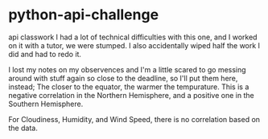 # python-api-challenge
api classwork
I had a lot of technical difficulties with this one, and I worked on it with a tutor, we were stumped. I also accidentally wiped half the work I did and had to redo it.

I lost my notes on my observences and I'm a little scared to go messing around with stuff again so close to the deadline, so I'll put them here, instead; 
The closer to the equator, the warmer the tempurature. This is a negative correlation in the Northern Hemisphere, and a positive one in the Southern Hemisphere.

For Cloudiness, Humidity, and Wind Speed, there is no correlation based on the data. 
